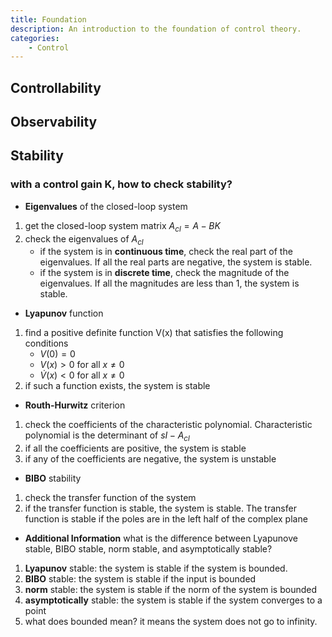 ```yaml
---
title: Foundation
description: An introduction to the foundation of control theory.
categories:
    - Control
---
```


## Controllability
## Observability

## Stability

### with a control gain K, how to check stability?
- **Eigenvalues** of the closed-loop system
1. get the closed-loop system matrix $A_{cl} = A - BK$
2. check the eigenvalues of $A_{cl}$
   - if the system is in **continuous time**, check the real part of the eigenvalues. If all the real parts are negative, the system is stable.
   - if the system is in **discrete time**, check the magnitude of the eigenvalues. If all the magnitudes are less than 1, the system is stable.

- **Lyapunov** function
1. find a positive definite function V(x) that satisfies the following conditions
   - $V(0) = 0$
   - $V(x) > 0$ for all $x \neq 0$
   - $\dot{V}(x) < 0$ for all $x \neq 0$
2. if such a function exists, the system is stable
- **Routh-Hurwitz** criterion
1. check the coefficients of the characteristic polynomial. Characteristic polynomial is the determinant of $sI - A_{cl}$
2. if all the coefficients are positive, the system is stable
3. if any of the coefficients are negative, the system is unstable

- **BIBO** stability
1. check the transfer function of the system
2. if the transfer function is stable, the system is stable. The transfer function is stable if the poles are in the left half of the complex plane

- **Additional Information**
what is the difference between Lyapunove stable, BIBO stable, norm stable, and asymptotically stable?
1. **Lyapunov** stable: the system is stable if the system is bounded.
2. **BIBO** stable: the system is stable if the input is bounded
3. **norm** stable: the system is stable if the norm of the system is bounded
4. **asymptotically** stable: the system is stable if the system converges to a point
5. what does bounded mean? it means the system does not go to infinity.


